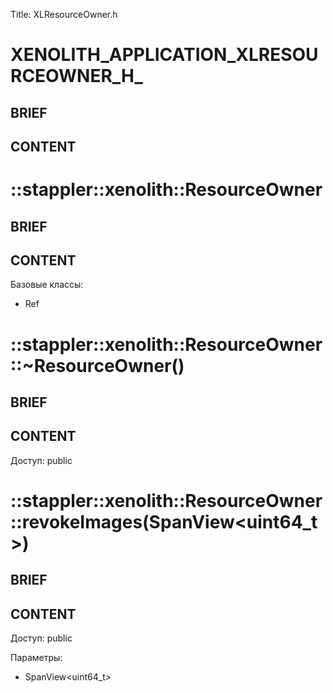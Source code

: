 Title: XLResourceOwner.h


# XENOLITH_APPLICATION_XLRESOURCEOWNER_H_

## BRIEF

## CONTENT


# ::stappler::xenolith::ResourceOwner

## BRIEF

## CONTENT

Базовые классы:
* Ref


# ::stappler::xenolith::ResourceOwner::~ResourceOwner()

## BRIEF

## CONTENT

Доступ: public


# ::stappler::xenolith::ResourceOwner::revokeImages(SpanView<uint64_t>)

## BRIEF

## CONTENT

Доступ: public

Параметры:
* SpanView<uint64_t>
